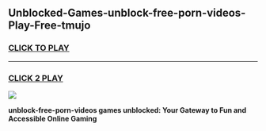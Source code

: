 
## Unblocked-Games-unblock-free-porn-videos-Play-Free-tmujo
<h3>
<a href="https://premium76.site?title=unblock-free-porn-videos&ref=19M">CLICK TO PLAY</a></h3>
<hr>

<h3>
<a href="https://premium76.site?title=unblock-free-porn-videos&ref=19M">CLICK 2 PLAY</a>
  
</h3>

<a href="https://premium76.site?title=unblock-free-porn-videos&ref=19M"><img src="https://clearcache.store/games.png"></a>


**unblock-free-porn-videos games unblocked: Your Gateway to Fun and Accessible Online Gaming**
